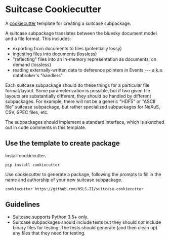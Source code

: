 # Suitcase Cookiecutter

A [cookiecutter](https://github.com/audreyr/cookiecutter) template for creating
a suitcase subpackage.

A suitcase subpackage translates between the bluesky document model and a file
format. This includes:

* exporting from documents to files (potentially lossy)
* ingesting files into documents (lossless)
* "reflecting" files into an in-memory representation as documents, on demand
  (lossless)
* reading externally-written data to deference pointers in Events --- a.k.a. 
  databroker's "handlers"

Each suitcase subpackage should do these things for a particular file
format/layout. Some parameterization is possible, but if two given file layouts
are substantially different, they should be handled by different subpackages.
For example, there will not be a generic "HDF5" or "ASCII file" suitcase
subpackage, but rather specialized subpackages for NeXuS, CSV, SPEC files, etc.

The subpackages should implement a standard interface, which is sketched out in
code comments in this template.

## Use the template to create package

Install cookiecutter.

```
pip install cookiecutter
```

Use cookiecutter to generate a package, following the prompts to fill in the
name and authorship of your new suitcase subpackage.

```
cookiecutter https://github.com/NSLS-II/suitcase-cookiecutter
```

## Guidelines

* Suitcase supports Python 3.5+ only.
* Suitcase subpackages should include tests but they should *not* include binary
  files for testing. The tests should generate (and then clean up) any files
  that they need for testing.
